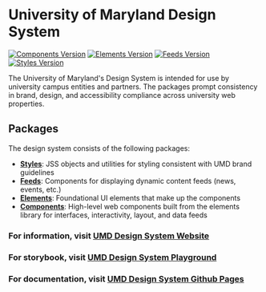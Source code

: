 # University of Maryland Design System

[![Components Version](https://img.shields.io/badge/Components-v1.13.14-blue)](https://www.npmjs.com/package/@universityofmaryland/web-components-library)
[![Elements Version](https://img.shields.io/badge/Elements-v1.3.7-blue)](https://www.npmjs.com/package/@universityofmaryland/web-elements-library)
[![Feeds Version](https://img.shields.io/badge/Feeds-v1.0.9-blue)](https://www.npmjs.com/package/@universityofmaryland/web-feeds-library)
[![Styles Version](https://img.shields.io/badge/Styles-v1.5.2-blue)](https://www.npmjs.com/package/@universityofmaryland/web-styles-library)

The University of Maryland's Design System is intended for use by university campus entities and partners. The packages prompt consistency in brand, design, and accessibility compliance across university web properties.

## Packages

The design system consists of the following packages:

- **[Styles](packages/styles/README.md)**: JSS objects and utilities for styling consistent with UMD brand guidelines
- **[Feeds](packages/feeds/README.md)**: Components for displaying dynamic content feeds (news, events, etc.)
- **[Elements](packages/elements/README.md)**: Foundational UI elements that make up the components
- **[Components](packages/components/README.md)**: High-level web components built from the elements library for interfaces, interactivity, layout, and data feeds

### For information, visit [UMD Design System Website](https://designsystem.umd.edu)

### For storybook, visit [UMD Design System Playground](http://playground.designsystem.umd.edu)

### For documentation, visit [UMD Design System Github Pages](https://umd-digital.github.io/design-system/)
